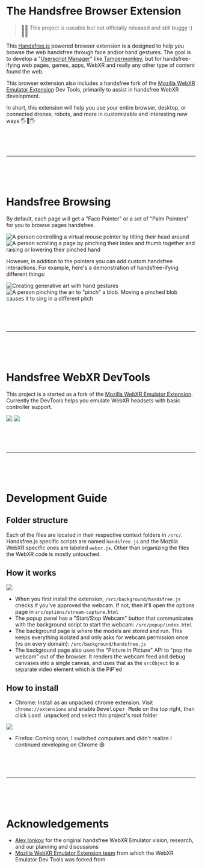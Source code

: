 # The Handsfree Browser Extension

> 🚧🐞 This project is useable but not officially released and still buggy :) 🐞🚧

This [Handsfree.js](https://handsfree.js.org) powered browser extension is a designed to help you browse the web handsfree through face and/or hand gestures. The goal is to develop a "[Userscript Manager](https://en.wikipedia.org/wiki/Userscript_manager)" like [Tampermonkey](https://www.tampermonkey.net/), but for handsfree-ifying web pages, games, apps, WebXR and really any other type of content found the web.

This browser extension also includes a handsfree fork of the [Mozilla WebXR Emulator Extension](https://github.com/MozillaReality/WebXR-emulator-extension) Dev Tools, primarily to assist in handsfree WebXR development.

In short, this extension will help you use your entire browser, desktop, or connected drones, robots, and more in customizable and interesting new ways 🖐👀🖐

<br>
<br>
<br>
<hr>
<br>
<br>
<br>

# Handsfree Browsing

By default, each page will get a "Face Pointer" or a set of "Palm Pointers" for you to browse pages handsfree.

![A person controlling a virtual mouse pointer by tilting their head around](https://media3.giphy.com/media/Iv2aSMS0QTy2P5JNCX/giphy.gif)
![A person scrolling a page by pinching their index and thumb together and raising or lowering their pinched hand](https://media3.giphy.com/media/BSkodGjuwBPAEwxjGv/giphy.gif)

However, in addition to the pointers you can add custom handsfree interactions. For example, here's a demonstration of handsfree-ifying different things:

![Creating generative art with hand gestures](https://media4.giphy.com/media/YB5GHxDKDFti74Jzz9/giphy.gif)
![A person pinching the air to "pinch" a blob. Moving a pinched blob causes it to sing in a different pitch](https://media1.giphy.com/media/k1JWC1insGrfX1CSNu/giphy.gif)


<br>
<br>
<br>
<hr>
<br>
<br>
<br>

# Handsfree WebXR DevTools

This project is a started as a fork of the [Mozilla WebXR Emulator Extension](https://github.com/MozillaReality/WebXR-emulator-extension). Currently the DevTools helps you emulate WebXR headsets with basic controller support.

![](https://media1.giphy.com/media/w3JUFtNyXNafLVrh6F/giphy.gif)
![](https://media2.giphy.com/media/wizgcDoxSs4PIdA1Pc/giphy.gif)

<br>
<br>
<br>
<hr>
<br>
<br>
<br>

# Development Guide

## Folder structure

Each of the files are located in their respective context folders in `/src/`. Handsfree.js specific scripts are named `handsfree.js` and the Mozilla WebXR specific ones are labeled `webxr.js`. Other than organizing the files the WebXR code is mostly untouched.

## How it works

![](https://i.imgur.com/VKFeZpB.jpg)

- When you first install the extension, `/src/background/handsfree.js` checks if you've approved the webcam. If not, then it'll open the options page in `src/options/stream-capture.html`
- The popup panel has a "Start/Stop Webcam" button that communicates with the background script to start the webcam: `/src/popup/index.html`
- The background page is where the models are stored and run. This keeps everything isolated and only asks for webcam permission once (vs on every domain): `/src/background/handsfree.js`
- The background page also uses the "Picture in Picture" API to "pop the webcam" out of the browser. It renders the webcam feed and debug canvases into a single canvas, and uses that as the `srcObject` to a separate video element which is the PiP'ed

## How to install

- Chrome: Install as an unpacked chrome extension. Visit `chrome://extensions` and enable <kbd>Developer Mode</kbd> on the top right, then click <kbd>Load unpacked</kbd> and select this project's root folder

![](https://i.imgur.com/jXmhYnb.png)

- Firefox: Coming soon, I switched computers and didn't realize I continued developing on Chrome 😆

<br>
<br>
<br>
<hr>
<br>
<br>
<br>

# Acknowledgements

- [Alex Ionkov](http://pages.cs.wisc.edu/~ionkov/) for the original handsfree WebXR Emulator vision, research, and our planning and discussions
- [Mozilla WebXR Emulator Extension team](https://github.com/MozillaReality/WebXR-emulator-extension) from which the WebXR Emulator Dev Tools was forked from
